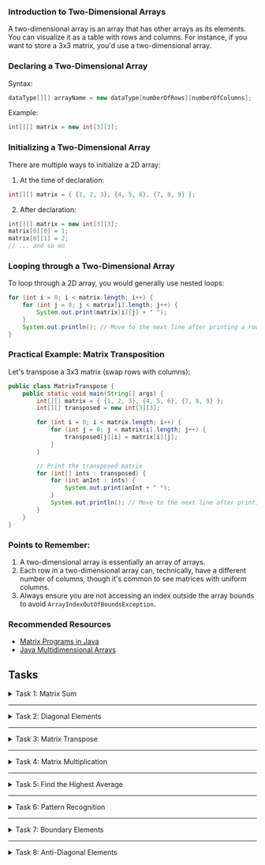 ### Introduction to Two-Dimensional Arrays
A two-dimensional array is an array that has other arrays as its elements. You can visualize it as a table with rows 
and columns. For instance, if you want to store a 3x3 matrix, you'd use a two-dimensional array.

### Declaring a Two-Dimensional Array
Syntax:
```java
dataType[][] arrayName = new dataType[numberOfRows][numberOfColumns];
```

Example:
```java
int[][] matrix = new int[3][3];
```

### Initializing a Two-Dimensional Array
There are multiple ways to initialize a 2D array:

1. At the time of declaration:
```java
int[][] matrix = { {1, 2, 3}, {4, 5, 6}, {7, 8, 9} };
```

2. After declaration:
```java
int[][] matrix = new int[3][3];
matrix[0][0] = 1;
matrix[0][1] = 2;
// ... and so on
```

### Looping through a Two-Dimensional Array
To loop through a 2D array, you would generally use nested loops:

```java
for (int i = 0; i < matrix.length; i++) {
    for (int j = 0; j < matrix[i].length; j++) {
        System.out.print(matrix[i][j] + " ");
    }
    System.out.println(); // Move to the next line after printing a row
}
```

### Practical Example: Matrix Transposition

Let's transpose a 3x3 matrix (swap rows with columns):

```java
public class MatrixTranspose {
    public static void main(String[] args) {
        int[][] matrix = { {1, 2, 3}, {4, 5, 6}, {7, 8, 9} };
        int[][] transposed = new int[3][3];

        for (int i = 0; i < matrix.length; i++) {
            for (int j = 0; j < matrix[i].length; j++) {
                transposed[j][i] = matrix[i][j];
            }
        }

        // Print the transposed matrix
        for (int[] ints : transposed) {
            for (int anInt : ints) {
                System.out.print(anInt + " ");
            }
            System.out.println(); // Move to the next line after printing a row
        }
    }
}
```

### Points to Remember:
1. A two-dimensional array is essentially an array of arrays.
2. Each row in a two-dimensional array can, technically, have a different number of columns, though it's common to see matrices with uniform columns.
3. Always ensure you are not accessing an index outside the array bounds to avoid `ArrayIndexOutOfBoundsException`.


### Recommended Resources
- [Matrix Programs in Java](https://www.digitalocean.com/community/tutorials/matrix-programs-in-java)
- [Java Multidimensional Arrays](https://www.programiz.com/java-programming/multidimensional-array)


## Tasks

<details>
  <summary>Task 1: Matrix Sum</summary>
<pre style="background-color: #333; color: lime; padding: 10px; border-radius: 5px;">

# **Matrix Sum**
## **Description:**
Write a program that accepts an NxN matrix from the user and calculates the sum of its elements. The user will first input N, followed by the elements of the matrix.

### _Inputs & Outputs:_

#### _Sample Input 1:_
Size of matrix (N): 2  
Enter element [0][0]: 1  
Enter element [0][1]: 2  
Enter element [1][0]: 3  
Enter element [1][1]: 4

#### _Sample Output 1:_
The sum of the matrix elements is: 10.

#### _Sample Input 2:_
Size of matrix (N): 3  
Enter element [0][0]: 1  
Enter element [0][1]: 2  
Enter element [0][2]: 3  
Enter element [1][0]: 4  
Enter element [1][1]: 5  
Enter element [1][2]: 6  
Enter element [2][0]: 7  
Enter element [2][1]: 8  
Enter element [2][2]: 9

#### _Sample Output 2:_
The sum of the matrix elements is: 45.

#### _Sample Input 3:_
Size of matrix (N): 4  
Enter element [0][0]: 1  
Enter element [0][1]: 2  
Enter element [0][2]: 3  
Enter element [0][3]: 4  
Enter element [1][0]: 5  
Enter element [1][1]: 6  
Enter element [1][2]: 7  
Enter element [1][3]: 8  
Enter element [2][0]: 9  
Enter element [2][1]: 10  
Enter element [2][2]: 11  
Enter element [2][3]: 12  
Enter element [3][0]: 13  
Enter element [3][1]: 14  
Enter element [3][2]: 15  
Enter element [3][3]: 16

#### _Sample Output 3:_
The sum of the matrix elements is: 136.

</pre>
</details>

---

<details>
  <summary>Task 2: Diagonal Elements</summary>
<pre style="background-color: #333; color: lime; padding: 10px; border-radius: 5px;">

# **Diagonal Elements**
## **Description:**
Write a program that reads a 3x3 matrix and prints the elements of both the main diagonal and the secondary diagonal.

### _Inputs & Outputs:_
#### _Sample Input 1:_
Enter element [0][0]: 1  
Enter element [0][1]: 2  
Enter element [0][2]: 3  
Enter element [1][0]: 4  
Enter element [1][1]: 5  
Enter element [1][2]: 6  
Enter element [2][0]: 7  
Enter element [2][1]: 8  
Enter element [2][2]: 9

#### _Sample Output 1:_
Main Diagonal: 1, 5, 9  
Secondary Diagonal: 3, 5, 7

</pre>
</details>

---

<details>
  <summary>Task 3: Matrix Transpose</summary>
<pre style="background-color: #333; color: lime; padding: 10px; border-radius: 5px;">

# **Matrix Transpose**
## **Description:**
Given a 2x3 matrix, write a program to transpose it into a 3x2 matrix.

### _Inputs & Outputs:_
#### _Sample Input 1:_
Enter element [0][0]: 1  
Enter element [0][1]: 2  
Enter element [0][2]: 3  
Enter element [1][0]: 4  
Enter element [1][1]: 5  
Enter element [1][2]: 6

#### _Sample Output 1:_
Transposed Matrix:  
1 4  
2 5  
3 6

</pre>
</details>

---

<details>
  <summary>Task 4: Matrix Multiplication</summary>
<pre style="background-color: #333; color: lime; padding: 10px; border-radius: 5px;">

# **Matrix Multiplication**
## **Description:**
Write a program to multiply two 2x2 matrices entered by the user.

### _Inputs & Outputs:_
#### _Sample Input 1:_
Enter matrix A elements:  
Enter element [0][0]: 1  
Enter element [0][1]: 2  
Enter element [1][0]: 3  
Enter element [1][1]: 4

Enter matrix B elements:  
Enter element [0][0]: 2  
Enter element [0][1]: 0  
Enter element [1][0]: 1  
Enter element [1][1]: 3

#### _Sample Output 1:_
Resultant Matrix:  
4 6  
10 12

</pre>
</details>

---

<details>
  <summary>Task 5: Find the Highest Average</summary>
<pre style="background-color: #333; color: lime; padding: 10px; border-radius: 5px;">

# **Matrix Explorer**
## **Description:**
Write a program that takes scores of students in multiple subjects and finds the student with the highest average score.

### _Inputs & Outputs:_
#### _Sample Input 1:_
Number of students: 3  
Number of subjects: 2  
Enter scores for student 1:  
Math: 85  
Science: 90

Enter scores for student 2:  
Math: 78  
Science: 82

Enter scores for student 3:  
Math: 92  
Science: 88

#### _Sample Output 1:_
Student 3 has the highest average score of 90.0

</pre>
</details>

---

<details>
  <summary>Task 6: Pattern Recognition</summary>
<pre style="background-color: #333; color: lime; padding: 10px; border-radius: 5px;">

# **Pattern Hunter**
## **Description:**
Write a program that recognizes if the given 3x3 matrix is symmetric around its main diagonal.

### _Inputs & Outputs:_
#### _Sample Input 1:_
Enter element [0][0]: 1  
Enter element [0][1]: 2  
Enter element [0][2]: 3  
Enter element [1][0]: 2  
Enter element [1][1]: 4  
Enter element [1][2]: 5  
Enter element [2][0]: 3  
Enter element [2][1]: 5  
Enter element [2][2]: 6

#### _Sample Output 1:_
The matrix is symmetric around its main diagonal.

</pre>
</details>

---

<details>
  <summary>Task 7: Boundary Elements</summary>
<pre style="background-color: #333; color: lime; padding: 10px; border-radius: 5px;">

# **Border Keeper**
## **Description:**
Write a program that accepts a 4x4 matrix and prints the boundary elements.

### _Inputs & Outputs:_
#### _Sample Input 1:_
Enter element [0][0]: 1  
...  
Enter element [3][3]: 16

#### _Sample Output 1:_
Boundary Elements: 1, 2, 3, 4, 8, 12, 16, 15, 14, 13, 9, 5

</pre>
</details>

---

<details>
  <summary>Task 8: Anti-Diagonal Elements</summary>
<pre style="background-color: #333; color: lime; padding: 10px; border-radius: 5px;">

# **Reverse Diagonal Inspector**
## **Description:**
Given a 4x4 matrix, write a program to print the elements of the anti-diagonal (from bottom-left to top-right).

### _Inputs & Outputs:_
#### _Sample Input 1:_
Enter element [0][0]: 1  
...  
Enter element [3][3]: 16

#### _Sample Output 1:_
Anti-Diagonal Elements: 13, 10, 7, 4

</pre>
</details>


